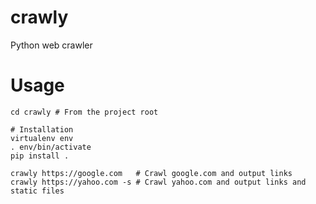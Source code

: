 # crawly
Python web crawler

# Usage
    cd crawly # From the project root

    # Installation
    virtualenv env
    . env/bin/activate
    pip install .

    crawly https://google.com   # Crawl google.com and output links
    crawly https://yahoo.com -s # Crawl yahoo.com and output links and static files
